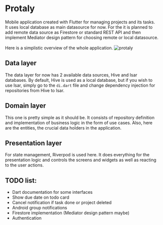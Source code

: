 # Protaly

Mobile application created with Flutter for managing projects and its tasks. It uses local database as main datasource for now. For the it is planned to add remote data source as Firestore or standard REST API and then implement Mediator design pattern for choosing remote or local datasource. 
<br>
<br>
Here is a simplistic overview of the whole application.
![protaly](https://github.com/comsysto/Todo-mobile-flutter-app/assets/47975199/8d82efdb-5771-48bc-8f17-6fd3851e2b75)

## Data layer
The data layer for now has 2 available data sources, Hive and Isar databases. By default, Hive is used as a local database, but if you wish to use Isar, simply go to the `di.dart` file and change dependency injection for repositories from Hive to Isar.

## Domain layer
This one is pretty simple as it should be. It consists of repository definition and implementation of business logic in the form of use cases. Also, here are the entities, the crucial data holders in the application.

## Presentation layer
For state management, Riverpod is used here. It does everything for the presentation logic and controls the screens and widgets as well as reacting to the user actions.

## TODO list:
- Dart documentation for some interfaces
- Show due date on todo card
- Cancel notification if task done or project deleted
- Android group notifications
- Firestore implementation (Mediator design pattern maybe)
- Authentication
